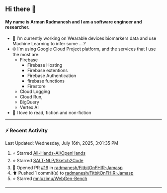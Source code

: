 ## Hi there 👋

#### My name is Arman Radmanesh and I am a software engineer and researcher.

- 🔭 I’m currently working on Wearable devices biomarkers data and use Machine Learning to infer some ....?
- 🌐 I'm using Google Cloud Project platform, and the services that I use the most are:
  - Firebase
     - Firebase Hosting
     - Firebase extentions 
     - Firebase Authentication
     - firebase functions
     - Firestore
  - Cloud Logging
  - Cloud Run,
  - BigQuery
  - Vertex AI
- 📖 I love to read, fiction and non-fiction

---

### :zap: Recent Activity

<!--START_SECTION:activity-->
<!--END_SECTION:activity-->

<!--RECENT_ACTIVITY:last_update-->
Last Updated: Wednesday, July 16th, 2025, 3:01:35 PM
<!--RECENT_ACTIVITY:last_update_end-->

<!--RECENT_ACTIVITY:start-->
1. ⭐ Starred [All-Hands-AI/OpenHands](https://github.com/All-Hands-AI/OpenHands)
2. ⭐ Starred [SALT-NLP/Sketch2Code](https://github.com/SALT-NLP/Sketch2Code)
3. 💪 Opened PR [#16](https://github.com/radmanesh/FitbitOnFHIR-Jamasp/pull/16) in [radmanesh/FitbitOnFHIR-Jamasp](https://github.com/radmanesh/FitbitOnFHIR-Jamasp)
4. ⬆️ Pushed 1 commit(s) to [radmanesh/FitbitOnFHIR-Jamasp](https://github.com/radmanesh/FitbitOnFHIR-Jamasp)
5. ⭐ Starred [mnluzimu/WebGen-Bench](https://github.com/mnluzimu/WebGen-Bench)
<!--RECENT_ACTIVITY:end-->

---

<!--
**radmanesh/radmanesh** is a ✨ _special_ ✨ repository because its `README.md` (this file) appears on your GitHub profile.

Here are some ideas to get you started:

- 🔭 I’m currently working on ...
- 🌱 I’m currently learning ...
- 👯 I’m looking to collaborate on ...
- 🤔 I’m looking for help with ...
- 💬 Ask me about ...
- 📫 How to reach me: ...
- 😄 Pronouns: ...
- ⚡ Fun fact: ...
-->
